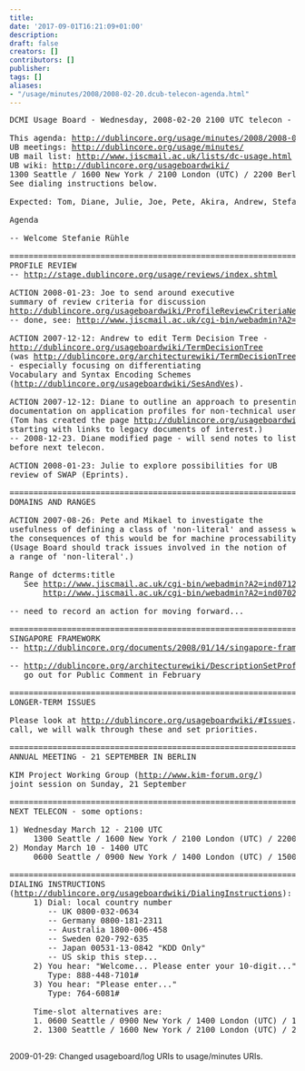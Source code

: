 ```yaml
---
title: 
date: '2017-09-01T16:21:09+01:00'
description: 
draft: false
creators: []
contributors: []
publisher: 
tags: []
aliases:
- "/usage/minutes/2008/2008-02-20.dcub-telecon-agenda.html"
---
```


<pre>
DCMI Usage Board - Wednesday, 2008-02-20 2100 UTC telecon - agenda

This agenda: <a href="http://dublincore.org/usage/minutes/2008/2008-02-20.dcub-telecon-agenda.html">http://dublincore.org/usage/minutes/2008/2008-02-20.dcub-telecon-agenda.html</a>
UB meetings: <a href="http://dublincore.org/usage/minutes/">http://dublincore.org/usage/minutes/</a>
UB mail list: <a href="http://www.jiscmail.ac.uk/lists/dc-usage.html">http://www.jiscmail.ac.uk/lists/dc-usage.html</a>
UB wiki: <a href="http://dublincore.org/usageboardwiki/">http://dublincore.org/usageboardwiki/</a>
1300 Seattle / 1600 New York / 2100 London (UTC) / 2200 Berlin / 0600 Tokyo+ / 0800 Sydney+
See dialing instructions below.

Expected: Tom, Diane, Julie, Joe, Pete, Akira, Andrew, Stefanie

Agenda

-- Welcome Stefanie Rühle

======================================================================
PROFILE REVIEW
-- <a href="http://stage.dublincore.org/usage/reviews/index.shtml">http://stage.dublincore.org/usage/reviews/index.shtml</a>

ACTION 2008-01-23: Joe to send around executive
summary of review criteria for discussion
<a href="http://dublincore.org/usageboardwiki/ProfileReviewCriteriaNew">http://dublincore.org/usageboardwiki/ProfileReviewCriteriaNew</a>
-- done, see: <a href="http://www.jiscmail.ac.uk/cgi-bin/webadmin?A2=ind0802&amp;L=dc-usage&amp;P=1252">http://www.jiscmail.ac.uk/cgi-bin/webadmin?A2=ind0802&amp;L=dc-usage&amp;P=1252</a>

ACTION 2007-12-12: Andrew to edit Term Decision Tree -
<a href="http://dublincore.org/usageboardwiki/TermDecisionTree">http://dublincore.org/usageboardwiki/TermDecisionTree</a>
(was <a href="http://dublincore.org/architecturewiki/TermDecisionTree">http://dublincore.org/architecturewiki/TermDecisionTree</a>)
- especially focusing on differentiating
Vocabulary and Syntax Encoding Schemes
(<a href="http://dublincore.org/usageboardwiki/SesAndVes">http://dublincore.org/usageboardwiki/SesAndVes</a>).

ACTION 2007-12-12: Diane to outline an approach to presenting
documentation on application profiles for non-technical users.
(Tom has created the page <a href="http://dublincore.org/usageboardwiki/IntroToProfiles">http://dublincore.org/usageboardwiki/IntroToProfiles</a>
starting with links to legacy documents of interest.)
-- 2008-12-23. Diane modified page - will send notes to list
before next telecon.

ACTION 2008-01-23: Julie to explore possibilities for UB
review of SWAP (Eprints).

======================================================================
DOMAINS AND RANGES

ACTION 2007-08-26: Pete and Mikael to investigate the
usefulness of defining a class of 'non-literal' and assess what
the consequences of this would be for machine processability.
(Usage Board should track issues involved in the notion of
a range of 'non-literal'.)

Range of dcterms:title
   See <a href="http://www.jiscmail.ac.uk/cgi-bin/webadmin?A2=ind0712&amp;L=dc-architecture&amp;P=3679">http://www.jiscmail.ac.uk/cgi-bin/webadmin?A2=ind0712&amp;L=dc-architecture&amp;P=3679</a>
       <a href="http://www.jiscmail.ac.uk/cgi-bin/webadmin?A2=ind0702&amp;L=DC-ARCHITECTURE&amp;P=R4809">http://www.jiscmail.ac.uk/cgi-bin/webadmin?A2=ind0702&amp;L=DC-ARCHITECTURE&amp;P=R4809</a>

-- need to record an action for moving forward...

======================================================================
SINGAPORE FRAMEWORK
-- <a href="http://dublincore.org/documents/2008/01/14/singapore-framework/">http://dublincore.org/documents/2008/01/14/singapore-framework/</a>

-- <a href="http://dublincore.org/architecturewiki/DescriptionSetProfile">http://dublincore.org/architecturewiki/DescriptionSetProfile</a> will 
   go out for Public Comment in February

======================================================================
LONGER-TERM ISSUES

Please look at <a href="http://dublincore.org/usageboardwiki/#Issues">http://dublincore.org/usageboardwiki/#Issues</a>. In the 
call, we will walk through these and set priorities.

======================================================================
ANNUAL MEETING - 21 SEPTEMBER IN BERLIN

KIM Project Working Group (<a href="http://www.kim-forum.org/">http://www.kim-forum.org/</a>)
joint session on Sunday, 21 September

======================================================================
NEXT TELECON - some options:

1) Wednesday March 12 - 2100 UTC
     1300 Seattle / 1600 New York / 2100 London (UTC) / 2200 Berlin / 0600 Tokyo+ / 0800 Sydney+
2) Monday March 10 - 1400 UTC
     0600 Seattle / 0900 New York / 1400 London (UTC) / 1500 Berlin / 2300 Tokyo / 0100 Sydney

======================================================================
DIALING INSTRUCTIONS 
(<a href="http://dublincore.org/usageboardwiki/DialingInstructions">http://dublincore.org/usageboardwiki/DialingInstructions</a>):
     1) Dial: local country number
        -- UK 0800-032-0634
        -- Germany 0800-181-2311
        -- Australia 1800-006-458
        -- Sweden 020-792-635
        -- Japan 00531-13-0842 "KDD Only"
        -- US skip this step...
     2) You hear: "Welcome... Please enter your 10-digit..."
        Type: 888-448-7101#
     3) You hear: "Please enter..."
        Type: 764-6081#

     Time-slot alternatives are:
     1. 0600 Seattle / 0900 New York / 1400 London (UTC) / 1500 Berlin / 2300 Tokyo / 0100 Sydney
     2. 1300 Seattle / 1600 New York / 2100 London (UTC) / 2200 Berlin / 0600 Tokyo+ / 0800 Sydney+

</pre>2009-01-29: Changed usageboard/log URIs to usage/minutes URIs.
